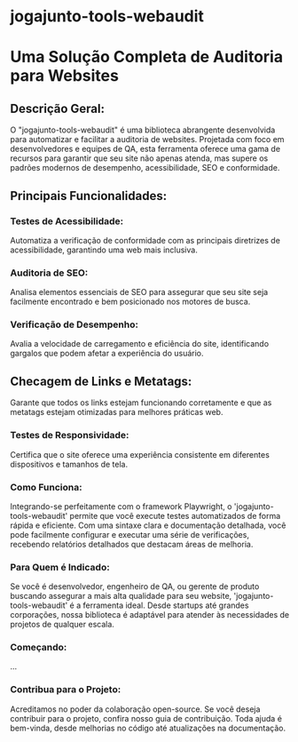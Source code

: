 
# jogajunto-tools-webaudit

# Uma Solução Completa de Auditoria para Websites

## Descrição Geral:

O "jogajunto-tools-webaudit" é uma biblioteca abrangente desenvolvida para automatizar e facilitar a auditoria de websites. Projetada com foco em desenvolvedores e equipes de QA, esta ferramenta oferece uma gama de recursos para garantir que seu site não apenas atenda, mas supere os padrões modernos de desempenho, acessibilidade, SEO e conformidade.

## Principais Funcionalidades:

### Testes de Acessibilidade: 

Automatiza a verificação de conformidade com as principais diretrizes de acessibilidade, garantindo uma web mais inclusiva.

### Auditoria de SEO: 

Analisa elementos essenciais de SEO para assegurar que seu site seja facilmente encontrado e bem posicionado nos motores de busca.

### Verificação de Desempenho: 
Avalia a velocidade de carregamento e eficiência do site, identificando gargalos que podem afetar a experiência do usuário.

## Checagem de Links e Metatags: 
Garante que todos os links estejam funcionando corretamente e que as metatags estejam otimizadas para melhores práticas web.

### Testes de Responsividade: 
Certifica que o site oferece uma experiência consistente em diferentes dispositivos e tamanhos de tela.

### Como Funciona:
Integrando-se perfeitamente com o framework Playwright, o 'jogajunto-tools-webaudit' permite que você execute testes automatizados de forma rápida e eficiente. Com uma sintaxe clara e documentação detalhada, você pode facilmente configurar e executar uma série de verificações, recebendo relatórios detalhados que destacam áreas de melhoria.

### Para Quem é Indicado:
Se você é desenvolvedor, engenheiro de QA, ou gerente de produto buscando assegurar a mais alta qualidade para seu website, 'jogajunto-tools-webaudit' é a ferramenta ideal. Desde startups até grandes corporações, nossa biblioteca é adaptável para atender às necessidades de projetos de qualquer escala.

### Começando:
...

### Contribua para o Projeto:
Acreditamos no poder da colaboração open-source. Se você deseja contribuir para o projeto, confira nosso guia de contribuição. Toda ajuda é bem-vinda, desde melhorias no código até atualizações na documentação.